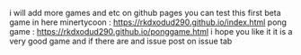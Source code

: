 i will add more games and etc on github pages 
you can test this first beta game in here 
minertycoon : https://rkdxodud290.github.io/index.html
pong game : https://rkdxodud290.github.io/ponggame.html
i hope you like it
it is a very good game and if there are and issue post on issue tab
